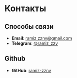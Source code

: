 # Контакты

## Способы связи

- **Email**: [ramiz.zznv@gmail.com](mailto:ramiz.zznv@gmail.com)
- **Telegram**: [@ramiz_zzv](https://t.me/ramiz_zzv)

## Github

- **GitHub**: [ramiz-zznv](https://github.com/ramiz-zznv)

